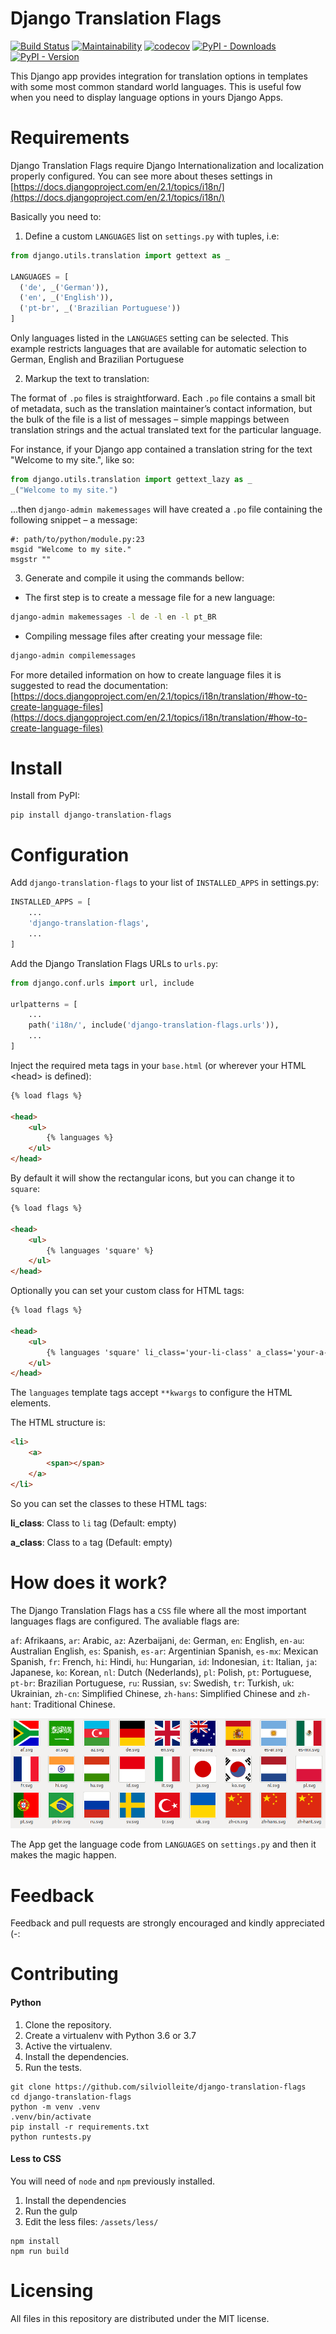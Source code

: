 # Django Translation Flags

[![Build Status](https://travis-ci.org/silviolleite/django-translation-flags.svg)](https://travis-ci.org/silviolleite/django-translation-flags)
[![Maintainability](https://api.codeclimate.com/v1/badges/1d00a2cbf958477ca97e/maintainability)](https://codeclimate.com/github/silviolleite/django-translation-flags/maintainability)
[![codecov](https://codecov.io/gh/silviolleite/django-translation-flags/branch/master/graph/badge.svg)](https://codecov.io/gh/silviolleite/django-translation-flags) 
[![PyPI - Downloads](https://img.shields.io/pypi/dd/django-translation-flags.svg)](https://pypi.org/project/django-pwa/)
[![PyPI - Version](https://img.shields.io/pypi/v/django-translation-flags.svg)](https://pypi.org/project/django-translation-flags)

This Django app provides integration for translation options in templates with some most common standard world languages. This is useful fow when you need to display language options in yours Django Apps. 


Requirements
=====
Django Translation Flags require Django Internationalization and localization properly configured. You can see more about theses settings in [https://docs.djangoproject.com/en/2.1/topics/i18n/](https://docs.djangoproject.com/en/2.1/topics/i18n/)

Basically you need to:
 
1. Define a custom `LANGUAGES` list on `settings.py` with tuples, i.e:

```python
from django.utils.translation import gettext as _

LANGUAGES = [
  ('de', _('German')),
  ('en', _('English')),
  ('pt-br', _('Brazilian Portuguese'))
]
```
Only languages listed in the `LANGUAGES` setting can be selected.
This example restricts languages that are available for automatic selection to German, English and Brazilian Portuguese

2. Markup the text to translation:

The format of `.po` files is straightforward. Each `.po` file contains a small bit of metadata, such as the translation maintainer’s contact information, but the bulk of the file is a list of messages – simple mappings between translation strings and the actual translated text for the particular language.

For instance, if your Django app contained a translation string for the text "Welcome to my site.", like so:

```python
from django.utils.translation import gettext_lazy as _
_("Welcome to my site.")

```
...then `django-admin makemessages` will have created a `.po` file containing the following snippet – a message:

```text
#: path/to/python/module.py:23
msgid "Welcome to my site."
msgstr ""

```

3. Generate and compile it using the commands bellow:

- The first step is to create a message file for a new language:
```bash
django-admin makemessages -l de -l en -l pt_BR
```
- Compiling message files after creating your message file:

```bash
django-admin compilemessages
```

For more detailed information on how to create language files it is suggested to read the documentation: [https://docs.djangoproject.com/en/2.1/topics/i18n/translation/#how-to-create-language-files](https://docs.djangoproject.com/en/2.1/topics/i18n/translation/#how-to-create-language-files)

Install
=====
Install from PyPI:

```
pip install django-translation-flags
```

Configuration
=====
Add `django-translation-flags` to your list of `INSTALLED_APPS` in settings.py:

```python
INSTALLED_APPS = [
    ...
    'django-translation-flags',
    ...
]
```
Add the Django Translation Flags URLs to `urls.py`:
```python
from django.conf.urls import url, include

urlpatterns = [
    ...
    path('i18n/', include('django-translation-flags.urls')),
    ...
]
```

Inject the required meta tags in your `base.html` (or wherever your HTML &lt;head&gt; is defined):
```html
{% load flags %}

<head>
    <ul>
        {% languages %}
    </ul>
</head>
```
By default it will show the rectangular icons, but you can change it to `square`:
```html
{% load flags %}

<head>
    <ul>
        {% languages 'square' %}
    </ul>
</head>
```

Optionally you can set your custom class for HTML tags: 
```html
{% load flags %}

<head>
    <ul>
        {% languages 'square' li_class='your-li-class' a_class='your-a-class' %}
    </ul>
</head>
```

The `languages` template tags accept `**kwargs` to configure the HTML elements.

The HTML structure is:

```html
<li>
    <a>
        <span></span>
    </a>
</li>
```

So you can set the classes to these HTML tags:

**li_class**: Class to `li` tag (Default: empty)

**a_class**: Class to `a` tag (Default: empty)


How does it work?
=====
The Django Translation Flags has a `CSS` file where all the most important languages flags are configured. The avaliable flags are:

`af`: Afrikaans, `ar`: Arabic, `az`: Azerbaijani, `de`: German, `en`: English, `en-au`: Australian English, `es`: Spanish, `es-ar`: Argentinian Spanish, `es-mx`: Mexican Spanish, `fr`: French, `hi`: Hindi, `hu`: Hungarian, `id`: Indonesian, `it`: Italian, `ja`: Japanese, `ko`: Korean, `nl`: Dutch (Nederlands), `pl`: Polish, `pt`: Portuguese, `pt-br`: Brazilian Portuguese, `ru`: Russian, `sv`: Swedish, `tr`: Turkish, `uk`: Ukrainian, `zh-cn`: Simplified Chinese, `zh-hans`: Simplified Chinese and `zh-hant`: Traditional Chinese.

![](assets/img/flags.png)

The App get the language code from `LANGUAGES` on `settings.py` and then it makes the magic happen.

Feedback
=====
Feedback and pull requests are strongly encouraged and kindly appreciated (-:

Contributing
=====

#### Python

1. Clone the repository.
2. Create a virtualenv with Python 3.6 or 3.7
3. Active the virtualenv.
4. Install the dependencies.
6. Run the tests.

```console
git clone https://github.com/silviolleite/django-translation-flags
cd django-translation-flags
python -m venv .venv
.venv/bin/activate
pip install -r requirements.txt
python runtests.py
```

#### Less to CSS

You will need of `node` and `npm` previously installed.

1. Install the dependencies
2. Run the gulp
3. Edit the less files: `/assets/less/`

```console
npm install
npm run build
```


Licensing
=====
All files in this repository are distributed under the MIT license.